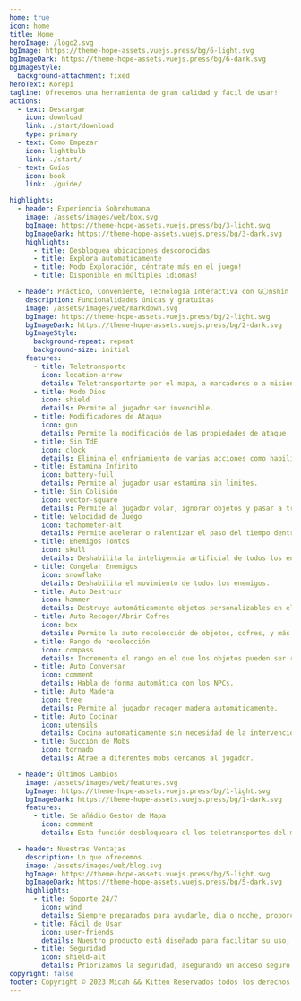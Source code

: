 ```yaml
---
home: true
icon: home
title: Home
heroImage: /logo2.svg
bgImage: https://theme-hope-assets.vuejs.press/bg/6-light.svg
bgImageDark: https://theme-hope-assets.vuejs.press/bg/6-dark.svg
bgImageStyle:
  background-attachment: fixed
heroText: Korepi
tagline: Ofrecemos una herramienta de gran calidad y fácil de usar!
actions:
  - text: Descargar
    icon: download
    link: ./start/download
    type: primary
  - text: Como Empezar
    icon: lightbulb
    link: ./start/
  - text: Guías
    icon: book
    link: ./guide/

highlights:
  - header: Experiencia Sobrehumana
    image: /assets/images/web/box.svg
    bgImage: https://theme-hope-assets.vuejs.press/bg/3-light.svg
    bgImageDark: https://theme-hope-assets.vuejs.press/bg/3-dark.svg
    highlights:
      - title: Desbloquea ubicaciones desconocidas
      - title: Explora automaticamente 
      - title: Modo Exploración, céntrate más en el juego!
      - title: Disponible en múltiples idiomas!

  - header: Práctico, Conveniente, Tecnología Interactiva con G⚪nshin
    description: Funcionalidades únicas y gratuitas
    image: /assets/images/web/markdown.svg
    bgImage: https://theme-hope-assets.vuejs.press/bg/2-light.svg
    bgImageDark: https://theme-hope-assets.vuejs.press/bg/2-dark.svg
    bgImageStyle:
      background-repeat: repeat
      background-size: initial
    features:
      - title: Teletransporte
        icon: location-arrow
        details: Teletransportarte por el mapa, a marcadores o a misiones.
      - title: Modo Dios
        icon: shield
        details: Permite al jugador ser invencible.
      - title: Modificadores de Ataque
        icon: gun
        details: Permite la modificación de las propiedades de ataque, incluyendo multi-golpe/objetivo/animación.
      - title: Sin TdE
        icon: clock
        details: Elimina el enfriamiento de varias acciones como habilidades, definitivas, esprint, y ataques cargados.
      - title: Estamina Infinito
        icon: battery-full
        details: Permite al jugador usar estamina sin limites.
      - title: Sin Colisión
        icon: vector-square
        details: Permite al jugador volar, ignorar objetos y pasar a traves de ellos.
      - title: Velocidad de Juego
        icon: tachometer-alt
        details: Permite acelerar o ralentizar el paso del tiempo dentro del juego.
      - title: Enemigos Tontos
        icon: skull
        details: Deshabilita la inteligencia artificial de todos los enemigos.
      - title: Congelar Enemigos
        icon: snowflake
        details: Deshabilita el movimiento de todos los enemigos.
      - title: Auto Destruir
        icon: hammer
        details: Destruye automáticamente objetos personalizables en el ambiente.
      - title: Auto Recoger/Abrir Cofres
        icon: box
        details: Permite la auto recolección de objetos, cofres, y más!
      - title: Rango de recolección
        icon: compass
        details: Incrementa el rango en el que los objetos pueden ser recogidos.
      - title: Auto Conversar
        icon: comment
        details: Habla de forma automática con los NPCs.
      - title: Auto Madera
        icon: tree
        details: Permite al jugador recoger madera automáticamente.
      - title: Auto Cocinar
        icon: utensils
        details: Cocina automaticamente sin necesidad de la intervención del jugador.
      - title: Succión de Mobs
        icon: tornado
        details: Atrae a diferentes mobs cercanos al jugador.

  - header: Últimos Cambios
    image: /assets/images/web/features.svg
    bgImage: https://theme-hope-assets.vuejs.press/bg/1-light.svg
    bgImageDark: https://theme-hope-assets.vuejs.press/bg/1-dark.svg
    features:
      - title: Se añádio Gestor de Mapa
        icon: comment
        details: Esta función desbloqueara el los teletransportes del mapa automaticamente.

  - header: Nuestras Ventajas
    description: Lo que ofrecemos...
    image: /assets/images/web/blog.svg
    bgImage: https://theme-hope-assets.vuejs.press/bg/5-light.svg
    bgImageDark: https://theme-hope-assets.vuejs.press/bg/5-dark.svg
    highlights:
      - title: Soporte 24/7
        icon: wind
        details: Siempre preparados para ayudarle, dia o noche, proporcionando un soporte 24/7 confiable.
      - title: Fácil de Usar
        icon: user-friends
        details: Nuestro producto está diseñado para facilitar su uso, garantizando una experiencia cómoda y fácil de usar.
      - title: Seguridad
        icon: shield-alt
        details: Priorizamos la seguridad, asegurando un acceso seguro y protegiendo tu información
copyright: false
footer: Copyright © 2023 Micah && Kitten Reservados todos los derechos. Todas las demás marcas, capturas de pantalla, logotipos y derechos de autor son propiedad de sus respectivos dueños.
---
```

